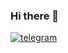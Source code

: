 ### Hi there 👋

<div id="badges">
  <a href="https://t.me/cyberdzot">
    <img src="https://t3.ftcdn.net/jpg/06/72/04/56/240_F_672045655_eNc5WCSj3POcav82sGHzRcbTOatD8m9V.jpg" alt="telegram"/>
  </a>
</div>
